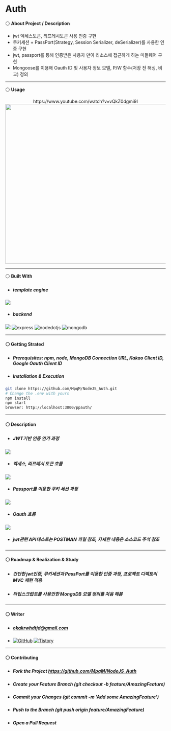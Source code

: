 # Auth
⚪ **About Project / Description**
 * jwt 엑세스토큰, 리프레시토큰 사용 인증 구현
 * 쿠키세션 + PassPort(Strategy, Session Serializer, deSerializer)를 사용한 인증 구현
 * jwt, passport를 통해 인증받은 사용자 만이 리소스에 접근하게 하는 미들웨어 구현
 * Mongoose를 이용해 Oauth ID 및 사용자 정보 모델, P/W 함수(저장 전 해싱, 비교) 정의
* * *

⚪ **Usage**
<p align ="center">
  https://www.youtube.com/watch?v=vQkZ0dgmi9I</br>
  <img width="700" height="500" src="https://user-images.githubusercontent.com/79093184/268300607-ec6350cc-e75c-4796-b58d-3ce3a4182c51.png"></a>
</p>

* * *

⚪ **Built With**
* ##### template engine
<img src ="https://img.shields.io/badge/ejs-F7DF1E.svg?&style=for-the-badge&logo=ejs&logoColor=white"/>

* ##### backend
<img src ="https://img.shields.io/badge/javascript-F7DF1E.svg?&style=for-the-badge&logo=JavaScript&logoColor=white"/> <img alt="express" src ="https://img.shields.io/badge/express-339933.svg?&style=for-the-badge&logo=express&logoColor=white"/> <img alt="nodedotjs" src ="https://img.shields.io/badge/nodejs-339933.svg?&style=for-the-badge&logo=nodedotjs&logoColor=white"/> <img alt="mongodb" src ="https://img.shields.io/badge/mongodb-339933.svg?&style=for-the-badge&logo=mongodb&logoColor=white"/>

* * *
#### ⚪ Getting Strated
* ##### Prerequisites: npm, node, MongoDB Connection URL, Kakao Client ID, Google Oauth Client ID
* ##### Installation & Execution
```bash
git clone https://github.com/MpqM/NodeJS_Auth.git
# Change the .env with yours
npm install
npm start
browser: http://localhost:3000/ppauth/
```

* * *
#### ⚪ Description 
* ##### JWT기반 인증 인가 과정
<img src="https://user-images.githubusercontent.com/79093184/268309865-786a47dc-375f-4eae-bf8e-1834a2a7002c.png"/>

* ##### 엑세스, 리프레시 토큰 흐름
<img src="https://user-images.githubusercontent.com/79093184/268310086-41f36848-0fa9-4de2-b80b-019cb2eacc1b.png"/>

* ##### Passport를 이용한 쿠키 세션 과정
<img src="https://user-images.githubusercontent.com/79093184/268310220-7ddbc695-f9a4-4231-88bd-53142ffda367.png"/>
  
* ##### Oauth 흐름
<img src="https://user-images.githubusercontent.com/79093184/268310369-5082e1e3-b6f9-4847-a262-fdf04b637dcf.png"/>

* ##### jwt관련 API테스트는 POSTMAN 파일 참조, 자세한 내용은 소스코드 주석 참조
  
* * *
#### ⚪ Roadmap & Realization & Study
* ##### 간단한 jwt인증, 쿠키세션과 PassPort를 이용한 인증 과정, 프로젝트 디렉토리 MVC 패턴 적용
* ##### 타입스크립트를 사용안한 MongoDB 모델 정의를 처음 해봄
* * *
#### ⚪ Writer
* ##### <span>okqkrwhdtjd@gmail.com
* <a href = "https://github.com/MpqM"><img alt="GitHub" src ="https://img.shields.io/badge/GitHub-181717.svg?&style=for-the-badge&logo=GitHub&logoColor=white"/></a> <a href = "https://MpqM.tistory.com/"> <img alt="Tistory" src ="https://img.shields.io/badge/Tistory-white.svg?&style=for-the-badge"/></a>
* * *
#### ⚪ Contributing
* ##### Fork the Project https://github.com/MpqM/NodeJS_Auth
* ##### Create your Feature Branch (git checkout -b feature/AmazingFeature)
* ##### Commit your Changes (git commit -m 'Add some AmazingFeature')
* ##### Push to the Branch (git push origin feature/AmazingFeature)
* ##### Open a Pull Request
